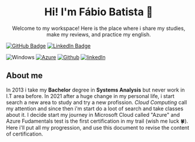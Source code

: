 <h1 align="center"> Hi! I'm Fábio Batista 👋 </h1>

<p align="center"> Welcome to my workspace! Here is the place where i share my studies, make my reviews, and practice my english. </p>

[![GitHub Badge](https://img.shields.io/badge/-GitHub-181717?style=flat-square&logo=ghost&locoColor=white&link=https://github.com/ofabiobatista)](https://github.com/ofabiobatista)
[![LinkedIn Badge](https://img.shields.io/badge/-LinkeIn-181717?style=flat-square&logo=LinkedIn&locoColor=white&link=https://github.com/ofabiobatista)](https://github.com/ofabiobatista)


![Windows](https://badgen.net/badge/icon/Windows/0078D6?icon=windows&label) [![Azure](https://badgen.net/badge/icon/Azure/0078D4?icon=azure&label)](https://azure.microsoft.com) [![Github](https://badgen.net/badge/icon/GitHub/181717?icon=github&label)](https://github.com/ofabiobatista) [![linkedIn](https://badgen.net/badge/icon/LinkedIn/0A66C2?icon=linkedin&label)](https://www.linkedin.com/in/faabiobatista/)

## About me

In 2013 i take my **Bachelor** degree in **Systems Analysis** but never work in I.T area before. In 2021 after a huge change in my personal life, i start search a new area to study and try a new profission. *Cloud Computing* call my attention and since then i'm start do a loot of search and take classes about it. I decide start my journey in Microsoft Cloud called "Azure" and Azure Fudamentals test is the first certification in my trail (wish me luck 🍀). Here i'll put all my progression, and use this document to revise the content of certification.
<!--
**ofabiobatista/ofabiobatista** is a ✨ _special_ ✨ repository because its `README.md` (this file) appears on your GitHub profile.

Here are some ideas to get you started:

- 🔭 I’m currently working on ...
- 🌱 I’m currently learning ...
- 👯 I’m looking to collaborate on ...
- 🤔 I’m looking for help with ...
- 💬 Ask me about ...
- 📫 How to reach me: ...
- 😄 Pronouns: ...
- ⚡ Fun fact: ...
-->
